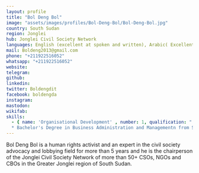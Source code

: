 ```yaml
---
layout: profile
title: "Bol Deng Bol"
image: "assets/images/profiles/Bol-Deng-Bol/Bol-Deng-Bol.jpg"
country: South Sudan
region: Jonglei
hub: Jonglei Civil Society Network
languages: English (excellent at spoken and written), Arabic( Excellent at spoken only) Kiswahili (Excellent at spoken and written), Dinka (Excellent at spoken and written)
mail: Boldeng2013@gmail.com
phone: "+211922516052"
whatsapp: "+211922516052"
website: 
telegram: 
github: 
linkedin: 
twitter: Boldengdit
facebook: boldengda
instagram: 
mastodon: 
wikifab: 
skills:
  - { name: 'Organisational Development' , number: 1, qualification: "
  * Bachelor's Degree in Business Administration and Managementn from St. Paul University Kenya"}
---
```

Bol Deng Bol is a human rights activist and an expert in the civil society advocacy and lobbying field for more than 5 years and he is the chairperson of the Jonglei Civil Society Network of more than 50+ CSOs, NGOs and CBOs in the Greater Jonglei region of South Sudan.
